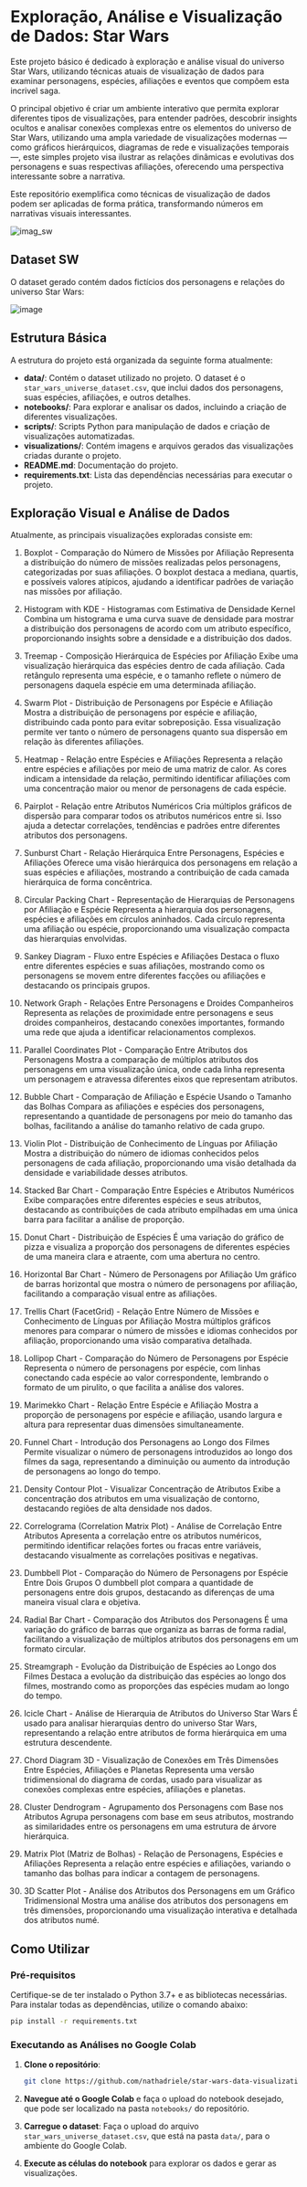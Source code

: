 # Exploração, Análise e Visualização de Dados: Star Wars

Este projeto básico é dedicado à exploração e análise visual do universo Star Wars, utilizando técnicas atuais de visualização de dados para examinar personagens, espécies, afiliações e eventos que compõem esta incrivel saga.

O principal objetivo é criar um ambiente interativo que permita explorar diferentes tipos de visualizações, para entender padrões, descobrir insights ocultos e analisar conexões complexas entre os elementos do universo de Star Wars, utilizando uma ampla variedade de visualizações modernas — como gráficos hierárquicos, diagramas de rede e visualizações temporais —, este simples projeto visa ilustrar as relações dinâmicas e evolutivas dos personagens e suas respectivas afiliações, oferecendo uma perspectiva interessante sobre a narrativa. 

Este repositório exemplifica como técnicas de visualização de dados podem ser aplicadas de forma prática, transformando números em narrativas visuais interessantes.

![imag_sw](https://github.com/user-attachments/assets/4795d20b-5dd2-45b8-bec8-e97fa07e29b5)

## Dataset SW

O dataset gerado contém dados fictícios dos personagens e relações do universo Star Wars:

![image](https://github.com/user-attachments/assets/2aaedfbc-7094-4c1c-a764-dc6e047adc70)

## Estrutura Básica

A estrutura do projeto está organizada da seguinte forma atualmente:

- **data/**: Contém o dataset utilizado no projeto. O dataset é o `star_wars_universe_dataset.csv`, que inclui dados dos personagens, suas espécies, afiliações, e outros detalhes.
- **notebooks/**: Para explorar e analisar os dados, incluindo a criação de diferentes visualizações.
- **scripts/**: Scripts Python para manipulação de dados e criação de visualizações automatizadas.
- **visualizations/**: Contém imagens e arquivos gerados das visualizações criadas durante o projeto.
- **README.md**: Documentação do projeto.
- **requirements.txt**: Lista das dependências necessárias para executar o projeto.

## Exploração Visual e Análise de Dados

Atualmente, as principais visualizações exploradas consiste em:

1. Boxplot - Comparação do Número de Missões por Afiliação
Representa a distribuição do número de missões realizadas pelos personagens, categorizadas por suas afiliações. O boxplot destaca a mediana, quartis, e possíveis valores atípicos, ajudando a identificar padrões de variação nas missões por afiliação.

2. Histogram with KDE - Histogramas com Estimativa de Densidade Kernel
Combina um histograma e uma curva suave de densidade para mostrar a distribuição dos personagens de acordo com um atributo específico, proporcionando insights sobre a densidade e a distribuição dos dados.

3. Treemap - Composição Hierárquica de Espécies por Afiliação
Exibe uma visualização hierárquica das espécies dentro de cada afiliação. Cada retângulo representa uma espécie, e o tamanho reflete o número de personagens daquela espécie em uma determinada afiliação.

4. Swarm Plot - Distribuição de Personagens por Espécie e Afiliação
Mostra a distribuição de personagens por espécie e afiliação, distribuindo cada ponto para evitar sobreposição. Essa visualização permite ver tanto o número de personagens quanto sua dispersão em relação às diferentes afiliações.

5. Heatmap - Relação entre Espécies e Afiliações
Representa a relação entre espécies e afiliações por meio de uma matriz de calor. As cores indicam a intensidade da relação, permitindo identificar afiliações com uma concentração maior ou menor de personagens de cada espécie.

6. Pairplot - Relação entre Atributos Numéricos
Cria múltiplos gráficos de dispersão para comparar todos os atributos numéricos entre si. Isso ajuda a detectar correlações, tendências e padrões entre diferentes atributos dos personagens.

7. Sunburst Chart - Relação Hierárquica Entre Personagens, Espécies e Afiliações
Oferece uma visão hierárquica dos personagens em relação a suas espécies e afiliações, mostrando a contribuição de cada camada hierárquica de forma concêntrica.

8. Circular Packing Chart - Representação de Hierarquias de Personagens por Afiliação e Espécie
Representa a hierarquia dos personagens, espécies e afiliações em círculos aninhados. Cada círculo representa uma afiliação ou espécie, proporcionando uma visualização compacta das hierarquias envolvidas.

9. Sankey Diagram - Fluxo entre Espécies e Afiliações
Destaca o fluxo entre diferentes espécies e suas afiliações, mostrando como os personagens se movem entre diferentes facções ou afiliações e destacando os principais grupos.

10. Network Graph - Relações Entre Personagens e Droides Companheiros
Representa as relações de proximidade entre personagens e seus droides companheiros, destacando conexões importantes, formando uma rede que ajuda a identificar relacionamentos complexos.

11. Parallel Coordinates Plot - Comparação Entre Atributos dos Personagens
Mostra a comparação de múltiplos atributos dos personagens em uma visualização única, onde cada linha representa um personagem e atravessa diferentes eixos que representam atributos.

12. Bubble Chart - Comparação de Afiliação e Espécie Usando o Tamanho das Bolhas
Compara as afiliações e espécies dos personagens, representando a quantidade de personagens por meio do tamanho das bolhas, facilitando a análise do tamanho relativo de cada grupo.

13. Violin Plot - Distribuição de Conhecimento de Línguas por Afiliação
Mostra a distribuição do número de idiomas conhecidos pelos personagens de cada afiliação, proporcionando uma visão detalhada da densidade e variabilidade desses atributos.

14. Stacked Bar Chart - Comparação Entre Espécies e Atributos Numéricos
Exibe comparações entre diferentes espécies e seus atributos, destacando as contribuições de cada atributo empilhadas em uma única barra para facilitar a análise de proporção.

15. Donut Chart - Distribuição de Espécies
É uma variação do gráfico de pizza e visualiza a proporção dos personagens de diferentes espécies de uma maneira clara e atraente, com uma abertura no centro.

16. Horizontal Bar Chart - Número de Personagens por Afiliação
Um gráfico de barras horizontal que mostra o número de personagens por afiliação, facilitando a comparação visual entre as afiliações.

17. Trellis Chart (FacetGrid) - Relação Entre Número de Missões e Conhecimento de Línguas por Afiliação
Mostra múltiplos gráficos menores para comparar o número de missões e idiomas conhecidos por afiliação, proporcionando uma visão comparativa detalhada.

18. Lollipop Chart - Comparação do Número de Personagens por Espécie
Representa o número de personagens por espécie, com linhas conectando cada espécie ao valor correspondente, lembrando o formato de um pirulito, o que facilita a análise dos valores.

19. Marimekko Chart - Relação Entre Espécie e Afiliação
Mostra a proporção de personagens por espécie e afiliação, usando largura e altura para representar duas dimensões simultaneamente.

20. Funnel Chart - Introdução dos Personagens ao Longo dos Filmes
Permite visualizar o número de personagens introduzidos ao longo dos filmes da saga, representando a diminuição ou aumento da introdução de personagens ao longo do tempo.

21. Density Contour Plot - Visualizar Concentração de Atributos
Exibe a concentração dos atributos em uma visualização de contorno, destacando regiões de alta densidade nos dados.

22. Correlograma (Correlation Matrix Plot) - Análise de Correlação Entre Atributos
Apresenta a correlação entre os atributos numéricos, permitindo identificar relações fortes ou fracas entre variáveis, destacando visualmente as correlações positivas e negativas.

23. Dumbbell Plot - Comparação do Número de Personagens por Espécie Entre Dois Grupos
O dumbbell plot compara a quantidade de personagens entre dois grupos, destacando as diferenças de uma maneira visual clara e objetiva.

24. Radial Bar Chart - Comparação dos Atributos dos Personagens
É uma variação do gráfico de barras que organiza as barras de forma radial, facilitando a visualização de múltiplos atributos dos personagens em um formato circular.

25. Streamgraph - Evolução da Distribuição de Espécies ao Longo dos Filmes
Destaca a evolução da distribuição das espécies ao longo dos filmes, mostrando como as proporções das espécies mudam ao longo do tempo.

26. Icicle Chart - Análise de Hierarquia de Atributos do Universo Star Wars
É usado para analisar hierarquias dentro do universo Star Wars, representando a relação entre atributos de forma hierárquica em uma estrutura descendente.

27. Chord Diagram 3D - Visualização de Conexões em Três Dimensões Entre Espécies, Afiliações e Planetas
Representa uma versão tridimensional do diagrama de cordas, usado para visualizar as conexões complexas entre espécies, afiliações e planetas.

28. Cluster Dendrogram - Agrupamento dos Personagens com Base nos Atributos
Agrupa personagens com base em seus atributos, mostrando as similaridades entre os personagens em uma estrutura de árvore hierárquica.

29. Matrix Plot (Matriz de Bolhas) - Relação de Personagens, Espécies e Afiliações
Representa a relação entre espécies e afiliações, variando o tamanho das bolhas para indicar a contagem de personagens.

30. 3D Scatter Plot - Análise dos Atributos dos Personagens em um Gráfico Tridimensional
Mostra uma análise dos atributos dos personagens em três dimensões, proporcionando uma visualização interativa e detalhada dos atributos numé.

## Como Utilizar

### Pré-requisitos

Certifique-se de ter instalado o Python 3.7+ e as bibliotecas necessárias. Para instalar todas as dependências, utilize o comando abaixo:

```sh
pip install -r requirements.txt
```

### Executando as Análises no Google Colab

1. **Clone o repositório**:

   ```sh
   git clone https://github.com/nathadriele/star-wars-data-visualization.git
   ```

2. **Navegue até o Google Colab** e faça o upload do notebook desejado, que pode ser localizado na pasta `notebooks/` do repositório.

3. **Carregue o dataset**: Faça o upload do arquivo `star_wars_universe_dataset.csv`, que está na pasta `data/`, para o ambiente do Google Colab.

4. **Execute as células do notebook** para explorar os dados e gerar as visualizações.
